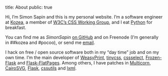 title: About
public: true

Hi, I’m Simon Sapin and this is my personal website. I’m a software engineer at
[Kozea](http://kozea.fr), a member of [W3C’s CSS Working Group](
http://www.w3.org/Style/CSS/),
and I eat [Python](http://python.org/) for breakfast.

You can find me as *SimonSapin* [on GitHub](https://github.com/SimonSapin)
and on Freenode (I’m generally in ##kozea and #pocoo), or send me
<a href="&#109;&#97;&#105;&#108;&#116;&#111;&#58;simon&#64;exyr.org">email</a>.

I hack on free / open source software both in my “day time” job and on my
own time.
I’m the main developer of
[WeasyPrint](http://weasyprint.org),
[tinycss](http://packages.python.org/tinycss/),
[cssselect](http://packages.python.org/cssselect/),
[Frozen-Flask](http://packages.pyton.org/Frozen-Flask/) and
[Flask-FlatPages](http://packages.python.org/Flask-FlatPages/).
Among others, I have patches in
[Multicorn](http://multicorn.org/),
[CairoSVG](http://cairosvg.org/),
[Flask](http://flask.pocoo.org/),
[cssutils](http://packages.python.org/cssutils/) and
[lxml](http://lxml.de/).
